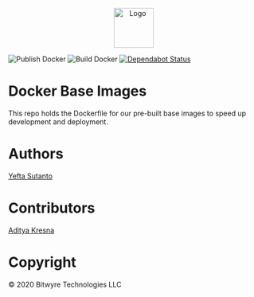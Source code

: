 <p align="center">
  <a href="https://github.com/bitwyre">
    <img src="https://cdn.bitwyre.com/public/images/bitwyre-logo.png" alt="Logo" height="80" width="auto">
  </a>
</p>

![Publish Docker](https://github.com/bitwyre/base-images/workflows/Publish%20Docker/badge.svg?branch=master)
![Build Docker](https://github.com/bitwyre/base-images/workflows/Build%20Docker/badge.svg?branch=master)
[![Dependabot Status](https://api.dependabot.com/badges/status?host=github&repo=bitwyre/base-images)](https://dependabot.com)

# Docker Base Images

This repo holds the Dockerfile for our pre-built base images to speed up development and deployment.

# Authors

[Yefta Sutanto](https://github.com/nevrending)

# Contributors

[Aditya Kresna](https://github.com/ujang360)

# Copyright

&copy; 2020 Bitwyre Technologies LLC
